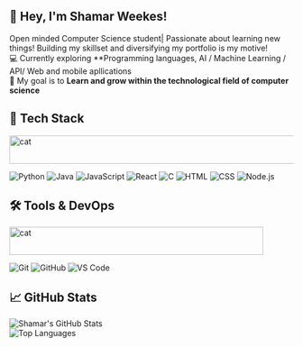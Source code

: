 

## 👋 Hey, I'm Shamar Weekes!

 Open minded Computer Science student| Passionate about learning new things! Building my skillset and diversifying my portfolio is my motive!  
💻 Currently exploring **Programming languages, AI / Machine Learning / API/ Web and mobile apllications  
🎯 My goal is to **Learn and grow within the technological field of computer science**  

## 🚀 Tech Stack

<div>

<div align="left">
  <img src="https://github.com/Shamar12334/Shamar12334/blob/main/img/felixthecat.gif?raw=true" alt="cat" width="900" height="50">
</div>

  
![Python](https://img.shields.io/badge/Python-3776AB?style=for-the-badge&logo=python&logoColor=white)
![Java](https://img.shields.io/badge/Java-007396?style=for-the-badge&logo=openjdk&logoColor=white)
![JavaScript](https://img.shields.io/badge/JavaScript-F7DF1E?style=for-the-badge&logo=javascript&logoColor=black)
![React](https://img.shields.io/badge/React-61DAFB?style=for-the-badge&logo=react&logoColor=black)
![C](https://img.shields.io/badge/C-A8B9CC?style=for-the-badge&logo=c&logoColor=white)
![HTML](https://img.shields.io/badge/HTML-E34F26?style=for-the-badge&logo=html5&logoColor=white)
![CSS](https://img.shields.io/badge/CSS-1572B6?style=for-the-badge&logo=css3&logoColor=white)
![Node.js](https://img.shields.io/badge/Node.js-339933?style=for-the-badge&logo=nodedotjs&logoColor=white)
</div>





## 🛠️ Tools & DevOps
<div align="left">
  <img src="https://github.com/Shamar12334/Shamar12334/blob/main/img/felixthecat.gif?raw=true" alt="cat" width="450" height="50">
</div>

![Git](https://img.shields.io/badge/Git-F05032?style=for-the-badge&logo=git&logoColor=white)
![GitHub](https://img.shields.io/badge/GitHub-181717?style=for-the-badge&logo=github&logoColor=white)
![VS Code](https://img.shields.io/badge/VS%20Code-007ACC?style=for-the-badge&logo=visualstudiocode&logoColor=white)
## 📈 GitHub Stats

![Shamar's GitHub Stats](https://github-readme-stats.vercel.app/api?username=Shamar12334&show_icons=true&theme=synthwave)  
![Top Languages](https://github-readme-stats.vercel.app/api/top-langs/?username=Shamar12334&layout=compact&theme=radical)
